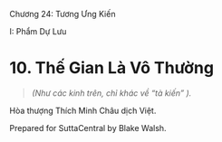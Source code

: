  

Chương 24: Tương Ưng Kiến

I: Phẩm Dự Lưu

# 10\. Thế Gian Là Vô Thường

> _(Như các kinh trên, chỉ khác về “tà kiến” )._

Hòa thượng Thích Minh Châu dịch Việt.

Prepared for SuttaCentral by Blake Walsh.